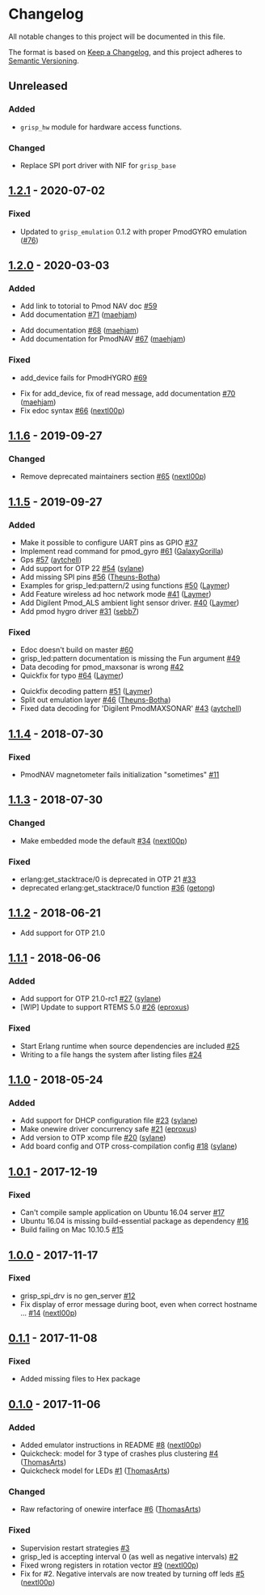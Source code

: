 # Changelog

All notable changes to this project will be documented in this file.

The format is based on [Keep a Changelog](https://keepachangelog.com/en/1.0.0/),
and this project adheres to
[Semantic Versioning](https://semver.org/spec/v2.0.0.html).

## Unreleased

### Added

- `grisp_hw` module for hardware access functions.

### Changed

- Replace SPI port driver with NIF for `grisp_base`

## [1.2.1] - 2020-07-02

### Fixed

- Updated to `grisp_emulation` 0.1.2 with proper PmodGYRO emulation
  ([\#76](https://github.com/grisp/grisp/issues/76))

## [1.2.0] - 2020-03-03

### Added

* Add link to totorial to Pmod NAV doc [\#59](https://github.com/grisp/grisp/issues/59)
* Add documentation [\#71](https://github.com/grisp/grisp/pull/71) ([maehjam](https://github.com/maehjam))
- Add documentation [\#68](https://github.com/grisp/grisp/pull/68) ([maehjam](https://github.com/maehjam))
- Add documentation for PmodNAV [\#67](https://github.com/grisp/grisp/pull/67) ([maehjam](https://github.com/maehjam))

### Fixed

* add\_device fails for PmodHYGRO [\#69](https://github.com/grisp/grisp/issues/69)
- Fix for add\_device, fix of read message, add documentation [\#70](https://github.com/grisp/grisp/pull/70) ([maehjam](https://github.com/maehjam))
- Fix edoc syntax [\#66](https://github.com/grisp/grisp/pull/66) ([nextl00p](https://github.com/nextl00p))

## [1.1.6] - 2019-09-27

### Changed

- Remove deprecated maintainers section [\#65](https://github.com/grisp/grisp/pull/65) ([nextl00p](https://github.com/nextl00p))

## [1.1.5] - 2019-09-27

### Added

* Make it possible to configure UART pins as GPIO [\#37](https://github.com/grisp/grisp/issues/37)
* Implement read command for pmod\_gyro [\#61](https://github.com/grisp/grisp/pull/61) ([GalaxyGorilla](https://github.com/GalaxyGorilla))
* Gps [\#57](https://github.com/grisp/grisp/pull/57) ([aytchell](https://github.com/aytchell))
* Add support for OTP 22 [\#54](https://github.com/grisp/grisp/pull/54) ([sylane](https://github.com/sylane))
* Add missing SPI pins [\#56](https://github.com/grisp/grisp/pull/56) ([Theuns-Botha](https://github.com/Theuns-Botha))
* Examples for grisp\_led:pattern/2 using functions [\#50](https://github.com/grisp/grisp/pull/50) ([Laymer](https://github.com/Laymer))
* Add Feature wireless ad hoc network mode [\#41](https://github.com/grisp/grisp/pull/41) ([Laymer](https://github.com/Laymer))
*  Add Digilent Pmod\_ALS ambient light sensor driver.  [\#40](https://github.com/grisp/grisp/pull/40) ([Laymer](https://github.com/Laymer))
* Add pmod hygro driver [\#31](https://github.com/grisp/grisp/pull/31) ([sebb7](https://github.com/sebb7))

### Fixed

* Edoc doesn't build on master [\#60](https://github.com/grisp/grisp/issues/60)
* grisp\_led:pattern documentation is missing the Fun argument [\#49](https://github.com/grisp/grisp/issues/49)
* Data decoding for pmod\_maxsonar is wrong [\#42](https://github.com/grisp/grisp/issues/42)
* Quickfix for typo [\#64](https://github.com/grisp/grisp/pull/64) ([Laymer](https://github.com/Laymer))
- Quickfix decoding pattern [\#51](https://github.com/grisp/grisp/pull/51) ([Laymer](https://github.com/Laymer))
- Split out emulation layer [\#46](https://github.com/grisp/grisp/pull/46) ([Theuns-Botha](https://github.com/Theuns-Botha))
- Fixed data decoding for 'Digilent PmodMAXSONAR' [\#43](https://github.com/grisp/grisp/pull/43) ([aytchell](https://github.com/aytchell))

## [1.1.4] - 2018-07-30

### Fixed

- PmodNAV magnetometer fails initialization "sometimes" [\#11](https://github.com/grisp/grisp/issues/11)

## [1.1.3] - 2018-07-30

### Changed

* Make embedded mode the default [\#34](https://github.com/grisp/grisp/pull/34) ([nextl00p](https://github.com/nextl00p))

### Fixed

* erlang:get\_stacktrace/0 is deprecated in OTP 21 [\#33](https://github.com/grisp/grisp/issues/33)
* deprecated erlang:get\_stacktrace/0 function [\#36](https://github.com/grisp/grisp/pull/36) ([getong](https://github.com/getong))

## [1.1.2] - 2018-06-21

* Add support for OTP 21.0

## [1.1.1] - 2018-06-06

### Added

* Add support for OTP 21.0-rc1 [\#27](https://github.com/grisp/grisp/pull/27) ([sylane](https://github.com/sylane))
* \[WIP\] Update to support RTEMS 5.0 [\#26](https://github.com/grisp/grisp/pull/26) ([eproxus](https://github.com/eproxus))

### Fixed

* Start Erlang runtime when source dependencies are included [\#25](https://github.com/grisp/grisp/issues/25)
* Writing to a file hangs the system after listing files [\#24](https://github.com/grisp/grisp/issues/24)

## [1.1.0] - 2018-05-24

### Added

* Add support for DHCP configuration file [\#23](https://github.com/grisp/grisp/pull/23) ([sylane](https://github.com/sylane))
* Make onewire driver concurrency safe [\#21](https://github.com/grisp/grisp/pull/21) ([eproxus](https://github.com/eproxus))
* Add version to OTP xcomp file [\#20](https://github.com/grisp/grisp/pull/20) ([sylane](https://github.com/sylane))
* Add board config and OTP cross-compilation config [\#18](https://github.com/grisp/grisp/pull/18) ([sylane](https://github.com/sylane))

## [1.0.1] - 2017-12-19

### Fixed

* Can't compile sample application on Ubuntu 16.04 server [\#17](https://github.com/grisp/grisp/issues/17)
* Ubuntu 16.04 is missing build-essential package as dependency [\#16](https://github.com/grisp/grisp/issues/16)
* Build failing on Mac 10.10.5 [\#15](https://github.com/grisp/grisp/issues/15)

## [1.0.0] - 2017-11-17

### Fixed

* grisp\_spi\_drv is no gen\_server [\#12](https://github.com/grisp/grisp/issues/12)
* Fix display of error message during boot, even when correct hostname … [\#14](https://github.com/grisp/grisp/pull/14) ([nextl00p](https://github.com/nextl00p))

## [0.1.1] - 2017-11-08

### Fixed

* Added missing files to Hex package

## [0.1.0] - 2017-11-06

### Added

* Added emulator instructions in README [\#8](https://github.com/grisp/grisp/pull/8) ([nextl00p](https://github.com/nextl00p))
* Quickcheck: model for 3 type of crashes plus clustering [\#4](https://github.com/grisp/grisp/pull/4) ([ThomasArts](https://github.com/ThomasArts))
* Quickcheck model for LEDs [\#1](https://github.com/grisp/grisp/pull/1) ([ThomasArts](https://github.com/ThomasArts))

### Changed

* Raw refactoring of onewire interface [\#6](https://github.com/grisp/grisp/pull/6) ([ThomasArts](https://github.com/ThomasArts))

### Fixed

* Supervision restart strategies [\#3](https://github.com/grisp/grisp/issues/3)
* grisp\_led is accepting interval 0 \(as well as negative intervals\) [\#2](https://github.com/grisp/grisp/issues/2)
* Fixed wrong registers in rotation vector [\#9](https://github.com/grisp/grisp/pull/9) ([nextl00p](https://github.com/nextl00p))
* Fix for \#2. Negative intervals are now treated by turning off leds [\#5](https://github.com/grisp/grisp/pull/5) ([nextl00p](https://github.com/nextl00p))


[unreleased]: https://github.com/grisp/grisp/compare/v1.2.1...HEAD
[1.2.1]: https://github.com/grisp/grisp/compare/1.2.0...1.2.1
[1.2.0]: https://github.com/grisp/grisp/compare/1.1.6...1.2.0
[1.1.6]: https://github.com/grisp/grisp/compare/1.1.5...1.1.6
[1.1.5]: https://github.com/grisp/grisp/compare/1.1.4...1.1.5
[1.1.4]: https://github.com/grisp/grisp/compare/1.1.3...1.1.4
[1.1.3]: https://github.com/grisp/grisp/compare/1.1.2...1.1.3
[1.1.2]: https://github.com/grisp/grisp/compare/1.1.1...1.1.2
[1.1.1]: https://github.com/grisp/grisp/compare/1.1.0...1.1.1
[1.1.0]: https://github.com/grisp/grisp/compare/1.0.1...1.1.0
[1.0.1]: https://github.com/grisp/grisp/compare/1.0.0...1.0.1
[1.0.0]: https://github.com/grisp/grisp/compare/0.1.1...1.0.0
[0.1.1]: https://github.com/grisp/grisp/compare/0.1.0...0.1.1
[0.1.0]: https://github.com/grisp/grisp/compare/09339d122828df2ee9c26338d578519fc084b29b...0.1.0
